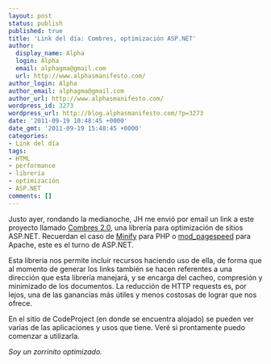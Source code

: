 ```yaml
---
layout: post
status: publish
published: true
title: 'Link del día: Combres, optimización ASP.NET'
author:
  display_name: Alpha
  login: Alpha
  email: alphagma@gmail.com
  url: http://www.alphasmanifesto.com/
author_login: Alpha
author_email: alphagma@gmail.com
author_url: http://www.alphasmanifesto.com/
wordpress_id: 3273
wordpress_url: http://blog.alphasmanifesto.com/?p=3273
date: '2011-09-19 10:48:45 +0000'
date_gmt: '2011-09-19 15:48:45 +0000'
categories:
- Link del día
tags:
- HTML
- performance
- librería
- optimización
- ASP.NET
comments: []
---
```


Justo ayer, rondando la medianoche, JH me envió por email un link a este proyecto llamado [Combres 2.0](http://www.codeproject.com/KB/aspnet/combres2.aspx), una librería para optimización de sitios ASP.NET. Recuerdan el caso de [Minify](https://blog.alphasmanifesto.com/2011/06/20/link-del-dia-minify/) para PHP o [mod_pagespeed](https://blog.alphasmanifesto.com/2010/11/08/link-del-dia-optimizacion-web-vs-desarrollo-prolijo/) para Apache, este es el turno de ASP.NET.

Esta librería nos permite incluir recursos haciendo uso de ella, de forma que al momento de generar los links también se hacen referentes a una dirección que esta librería manejará, y se encarga del cacheo, compresión y minimizado de los documentos. La reducción de HTTP requests es, por lejos, una de las ganancias más útiles y menos costosas de lograr que nos ofrece.

En el sitio de CodeProject (en donde se encuentra alojado) se pueden ver varias de las aplicaciones y usos que tiene. Veré si prontamente puedo comenzar a utilizarla.

_Soy un zorrinito optimizado._
